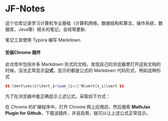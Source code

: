 # JF-Notes

这个仓库记录学习计算机专业基础（计算机网络，数据结构和算法，操作系统，数据库，Java等）相关的笔记，会经常更新.

笔记工具使用 Typora 编写 Markdown.

#### 安装Chrome 插件
此仓库中包括许多 Markdown 形式的文档，发现自己的浏览器里打开这些文档的时候，没法正常显示**公式**，显示的都是公式的 Markdown 代码形式，例如这种形式

```c++
$$ \Vert\vec{x}\Vert_1=\sum_{i=1}^N\vert{x_i}\vert $$
```

为了在浏览器中能正确显示上述公式，采取如下方式：

在 Chrome 的扩展程序中，打开 Chrome 网上应用店，然后搜索 **MathJax Plugin for Github**，下载该插件，并且启用，就可以让上述公式正常显示。

